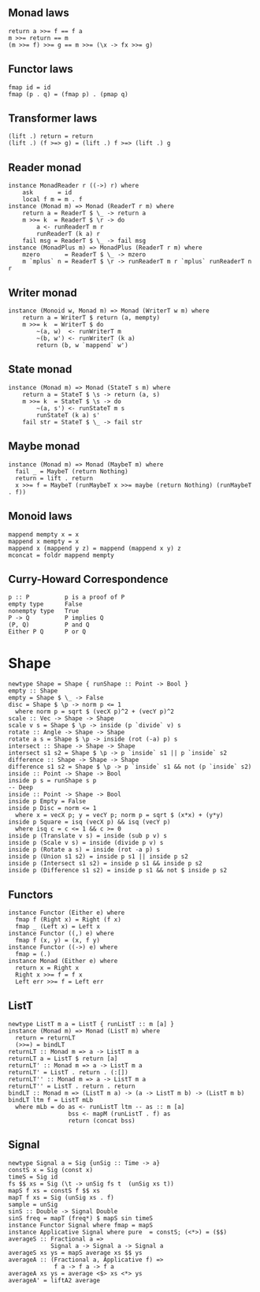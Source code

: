 Monad laws
----------

    return a >>= f == f a
    m >>= return == m
    (m >>= f) >>= g == m >>= (\x -> fx >>= g)

Functor laws
------------

    fmap id = id
    fmap (p . q) = (fmap p) . (pmap q)

Transformer laws
----------------

    (lift .) return = return
    (lift .) (f >=> g) = (lift .) f >=> (lift .) g

Reader monad
------------

    instance MonadReader r ((->) r) where
        ask       = id
        local f m = m . f
    instance (Monad m) => Monad (ReaderT r m) where
        return a = ReaderT $ \_ -> return a
        m >>= k  = ReaderT $ \r -> do
            a <- runReaderT m r
            runReaderT (k a) r
        fail msg = ReaderT $ \_ -> fail msg
    instance (MonadPlus m) => MonadPlus (ReaderT r m) where
        mzero       = ReaderT $ \_ -> mzero
        m `mplus` n = ReaderT $ \r -> runReaderT m r `mplus` runReaderT n r

Writer monad
------------

    instance (Monoid w, Monad m) => Monad (WriterT w m) where
        return a = WriterT $ return (a, mempty)
        m >>= k  = WriterT $ do
            ~(a, w)  <- runWriterT m
            ~(b, w') <- runWriterT (k a)
            return (b, w `mappend` w')

State monad
-----------

    instance (Monad m) => Monad (StateT s m) where
        return a = StateT $ \s -> return (a, s)
        m >>= k  = StateT $ \s -> do
            ~(a, s') <- runStateT m s
            runStateT (k a) s'
        fail str = StateT $ \_ -> fail str

Maybe monad
-----------

    instance (Monad m) => Monad (MaybeT m) where
      fail _ = MaybeT (return Nothing)
      return = lift . return
      x >>= f = MaybeT (runMaybeT x >>= maybe (return Nothing) (runMaybeT . f))

Monoid laws
-----------

    mappend mempty x = x
    mappend x mempty = x
    mappend x (mappend y z) = mappend (mappend x y) z
    mconcat = foldr mappend mempty

Curry-Howard Correspondence
---------------------------

    p :: P          p is a proof of P
    empty type      False
    nonempty type   True
    P -> Q          P implies Q
    (P, Q)          P and Q
    Either P Q      P or Q

# Shape
    newtype Shape = Shape { runShape :: Point -> Bool }
    empty :: Shape
    empty = Shape $ \_ -> False
    disc = Shape $ \p -> norm p <= 1
      where norm p = sqrt $ (vecX p)^2 + (vecY p)^2
    scale :: Vec -> Shape -> Shape
    scale v s = Shape $ \p -> inside (p `divide` v) s
    rotate :: Angle -> Shape -> Shape
    rotate a s = Shape $ \p -> inside (rot (-a) p) s
    intersect :: Shape -> Shape -> Shape
    intersect s1 s2 = Shape $ \p -> p `inside` s1 || p `inside` s2
    difference :: Shape -> Shape -> Shape
    difference s1 s2 = Shape $ \p -> p `inside` s1 && not (p `inside` s2)
    inside :: Point -> Shape -> Bool
    inside p s = runShape s p
    -- Deep
    inside :: Point -> Shape -> Bool
    inside p Empty = False
    inside p Disc = norm <= 1
      where x = vecX p; y = vecY p; norm p = sqrt $ (x*x) + (y*y)
    inside p Square = isq (vecX p) && isq (vecY p)
      where isq c = c <= 1 && c >= 0
    inside p (Translate v s) = inside (sub p v) s
    inside p (Scale v s) = inside (divide p v) s
    inside p (Rotate a s) = inside (rot -a p) s
    inside p (Union s1 s2) = inside p s1 || inside p s2 
    inside p (Intersect s1 s2) = inside p s1 && inside p s2
    inside p (Difference s1 s2) = inside p s1 && not $ inside p s2

## Functors
    instance Functor (Either e) where
      fmap f (Right x) = Right (f x)
      fmap _ (Left x) = Left x
    instance Functor ((,) e) where
      fmap f (x, y) = (x, f y)
    instance Functor ((->) e) where
      fmap = (.)
    instance Monad (Either e) where
      return x = Right x
      Right x >>= f = f x
      Left err >>= f = Left err

## ListT
    newtype ListT m a = ListT { runListT :: m [a] }
    instance (Monad m) => Monad (ListT m) where
      return = returnLT
      (>>=) = bindLT
    returnLT :: Monad m => a -> ListT m a
    returnLT a = ListT $ return [a]
    returnLT' :: Monad m => a -> ListT m a
    returnLT' = ListT . return . (:[])
    returnLT'' :: Monad m => a -> ListT m a
    returnLT'' = ListT . return . return
    bindLT :: Monad m => (ListT m a) -> (a -> ListT m b) -> (ListT m b)
    bindLT ltm f = ListT mLb
      where mLb = do as <- runListT ltm -- as :: m [a]
                     bss <- mapM (runListT . f) as
                     return (concat bss)

## Signal
    newtype Signal a = Sig {unSig :: Time -> a}
    constS x = Sig (const x)
    timeS = Sig id
    fs $$ xs = Sig (\t -> unSig fs t  (unSig xs t))
    mapS f xs = constS f $$ xs
    mapT f xs = Sig (unSig xs . f)
    sample = unSig
    sinS :: Double -> Signal Double
    sinS freq = mapT (freq*) $ mapS sin timeS
    instance Functor Signal where fmap = mapS
    instance Applicative Signal where pure  = constS; (<*>) = ($$)
    averageS :: Fractional a => 
                Signal a -> Signal a -> Signal a
    averageS xs ys = mapS average xs $$ ys
    averageA :: (Fractional a, Applicative f) => 
                 f a -> f a -> f a
    averageA xs ys = average <$> xs <*> ys
    averageA' = liftA2 average
